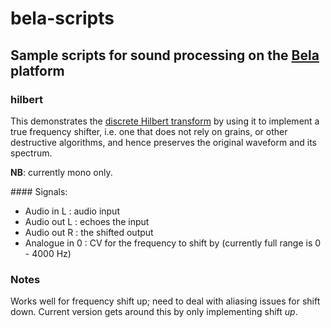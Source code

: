# bela-scripts
## Sample scripts for sound processing on the [Bela][B] platform

### hilbert

This demonstrates the [discrete Hilbert transform][H] by using it to implement a true frequency shifter, i.e. one that does not rely on grains, or other destructive algorithms, and hence preserves the original waveform and its spectrum.

**NB**: currently mono only.

#### Signals:

  - Audio in L :  audio input
  - Audio out L : echoes the input
  - Audio out R : the shifted output
  - Analogue in 0 : CV for the frequency to shift by 
    (currently full range is 0 - 4000 Hz)

### Notes
Works well for frequency shift up; need to deal with aliasing issues for shift down.  Current version gets around this by only implementing shift *up*.

[B]: http://bela.io
[H]: https://flylib.com/books/en/2.729.1/impulse_response_of_a_hilbert_transformer.html

